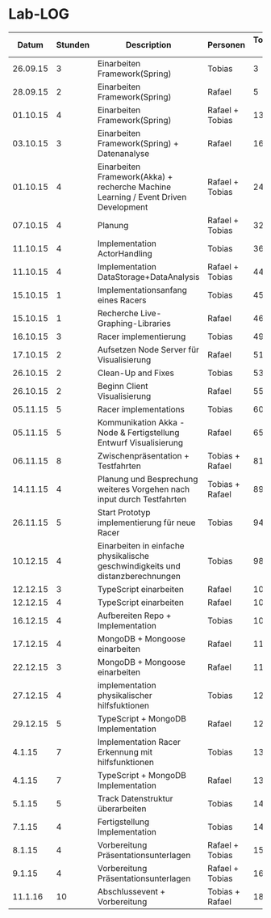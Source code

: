 # Lab-LOG

Datum | Stunden | Description | Personen | Total-H
--- | --- | --- | --- | ---
26.09.15 | 3 | Einarbeiten Framework(Spring) | Tobias | 3
28.09.15 | 2 | Einarbeiten Framework(Spring) | Rafael | 5
01.10.15 | 4 | Einarbeiten Framework(Spring) | Rafael + Tobias | 13
03.10.15 | 3 | Einarbeiten Framework(Spring) + Datenanalyse | Rafael | 16
01.10.15 | 4 | Einarbeiten Framework(Akka) + recherche Machine Learning / Event Driven Development | Rafael + Tobias | 24
07.10.15 | 4 | Planung | Rafael + Tobias | 32
11.10.15 | 4 | Implementation ActorHandling | Tobias | 36
11.10.15 | 4 | Implementation DataStorage+DataAnalysis | Rafael + Tobias | 44
15.10.15 | 1 | Implementationsanfang eines Racers | Tobias | 45
15.10.15 | 1 | Recherche Live-Graphing-Libraries | Rafael | 46
16.10.15 | 3 | Racer implementierung | Tobias | 49
17.10.15 | 2 | Aufsetzen Node Server für Visualisierung | Rafael | 51
26.10.15 | 2 | Clean-Up and Fixes | Tobias | 53
26.10.15 | 2 | Beginn Client Visualisierung | Rafael | 55
05.11.15 | 5 | Racer implementations | Tobias | 60
05.11.15 | 5 | Kommunikation Akka - Node & Fertigstellung Entwurf Visualisierung | Rafael | 65
06.11.15 | 8 | Zwischenpräsentation + Testfahrten | Tobias + Rafael | 81
14.11.15 | 4 | Planung und Besprechung weiteres Vorgehen nach input durch Testfahrten | Tobias + Rafael | 89
26.11.15 | 5 | Start Prototyp implementierung für neue Racer | Tobias | 94
10.12.15 | 4 | Einarbeiten in einfache physikalische geschwindigkeits und distanzberechnungen | Tobias | 98
12.12.15 | 3 | TypeScript einarbeiten | Rafael | 101
12.12.15 | 4 | TypeScript einarbeiten | Rafael | 105
16.12.15 | 4 | Aufbereiten Repo + Implementation | Tobias | 109
17.12.15 | 4 | MongoDB + Mongoose einarbeiten | Rafael | 113
22.12.15 | 3 | MongoDB + Mongoose einarbeiten | Rafael | 116
27.12.15 | 4 | implementation physikalischer hilfsfuktionen | Tobias | 120
29.12.15 | 5 | TypeScript + MongoDB Implementation | Rafael | 125
4.1.15 | 7 | Implementation Racer Erkennung mit hilfsfunktionen | Tobias | 132
4.1.15 | 7 | TypeScript + MongoDB Implementation | Rafael | 139
5.1.15 | 5 | Track Datenstruktur überarbeiten | Tobias | 144
7.1.15 | 4 | Fertigstellung Implementation | Tobias | 147
8.1.15 | 4 | Vorbereitung Präsentationsunterlagen | Rafael + Tobias | 155
9.1.15 | 4 | Vorbereitung Präsentationsunterlagen | Rafael + Tobias | 163
11.1.16 | 10 | Abschlussevent + Vorbereitung | Tobias + Rafael | 183

